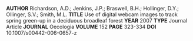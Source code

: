 **AUTHOR** Richardson, A.D.; Jenkins, J.P.; Braswell, B.H.; Hollinger, D.Y.; Ollinger, S.V.; Smith, M.L.
**TITLE** Use of digital webcam images to track spring green-up in a deciduous broadleaf forest
**YEAR** 2007
**TYPE** Journal Article
**JOURNAL** Oecologia
**VOLUME** 152
**PAGE** 323-334
**DOI** 10.1007/s00442-006-0657-z

